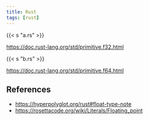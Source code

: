 ```yaml
---
title: Rust
tags: [rust]
---
```


{{< s "a.rs" >}}

<https://doc.rust-lang.org/std/primitive.f32.html>

{{< s "b.rs" >}}

<https://doc.rust-lang.org/std/primitive.f64.html>

## References

- <https://hyperpolyglot.org/rust#float-type-note>
- <https://rosettacode.org/wiki/Literals/Floating_point>
